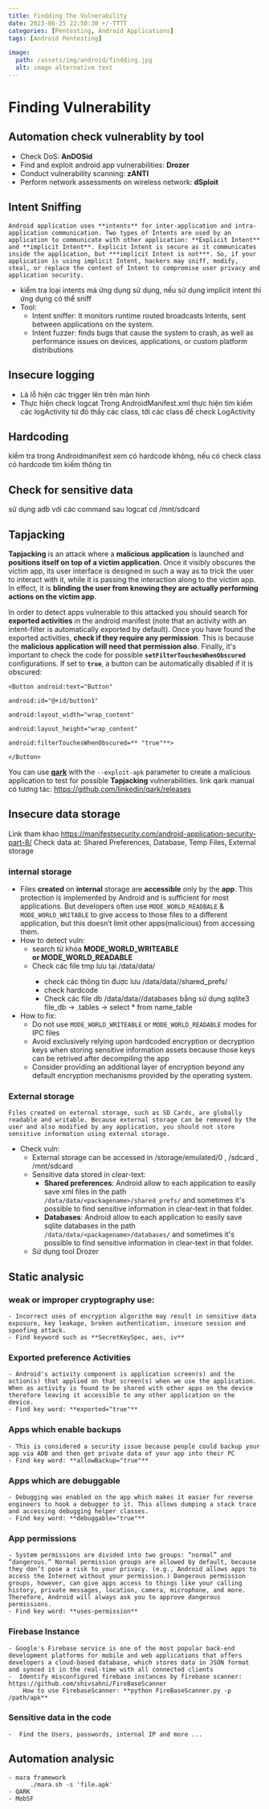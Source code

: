 ```yaml
---
title: Findding The Vulnerability 
date: 2023-06-25 22:50:30 +/-TTTT
categories: [Pentesting, Android Applications]
tags: [Android Pentesting] 

image:
  path: /assets/img/android/findding.jpg
  alt: image alternative text
---
```


# Finding Vulnerability
## Automation check vulnerablity by tool
- Check DoS: **AnDOSid**
- Find and exploit android app vulnerabilities: **Drozer**
- Conduct vulnerability scanning: **zANTI**
- Perform network assessments on wireless network: **dSploit**

## Intent Sniffing
```ad-note
Android application uses **intents** for inter-application and intra-application communication. Two types of Intents are used by an application to communicate with other application: **Explicit Intent** and **implicit Intent**. Explicit Intent is secure as it communicates inside the application, but ***implicit Intent is not***. So, if your application is using implicit Intent, hackers may sniff, modify, steal, or replace the content of Intent to compromise user privacy and application security. 
```
- kiểm tra loại intents mà ứng dụng sử dụng, nếu sử dụng implicit intent thì ứng dụng có thể sniff
- Tool: 
	- Intent sniffer: It monitors runtime routed broadcasts Intents, sent between applications on the system. 
	- Intent fuzzer: finds bugs that cause the system to crash, as well as performance issues on devices, applications, or custom platform distributions

## Insecure logging
- Là lỗ hiện các trigger lên trên màn hình
-  Thực hiện check logcat
Trong AndroidManifest.xml thực hiện tìm kiếm các logActivity từ đó thấy các class, tới các class để check LogActivity

## Hardcoding
kiểm tra trong Androidmanifest xem có hardcode không, nếu có check class có hardcode tìm kiếm thông tin

## Check for sensitive data 
sử dụng adb với các command sau
	logcat
	cd /mnt/sdcard

## Tapjacking
**Tapjacking** is an attack where a **malicious** **application** is launched and **positions itself on top of a victim application**. Once it visibly obscures the victim app, its user interface is designed in such a way as to trick the user to interact with it, while it is passing the interaction along to the victim app. In effect, it is **blinding the user from knowing they are actually performing actions on the victim app**.

In order to detect apps vulnerable to this attacked you should search for **exported activities** in the android manifest (note that an activity with an intent-filter is automatically exported by default). Once you have found the exported activities, **check if they require any permission**. This is because the **malicious application will need that permission also**. Finally, it's important to check the code for possible **`setFilterTouchesWhenObscured`** configurations. If set to **`true`**, a button can be automatically disabled if it is obscured:
```shell
<Button android:text="Button"

android:id="@+id/button1"

android:layout_width="wrap_content"

android:layout_height="wrap_content"

android:filterTouchesWhenObscured=** "true"**>

</Button>
```
You can use [**qark**](https://github.com/linkedin/qark) with the `--exploit-apk` parameter to create a malicious application to test for possible **Tapjacking** vulnerabilities.
link qark manual có tương tác: https://github.com/linkedin/qark/releases

## Insecure data storage
Link tham khao https://manifestsecurity.com/android-application-security-part-8/
Check data at: Shared Preferences, Database, Temp Files, External storage
### internal storage
-  Files **created** on **internal** storage are **accessible** only by the **app**. This protection is implemented by Android and is sufficient for most applications. But developers often use `MODE_WORLD_READBALE` & `MODE_WORLD_WRITABLE` to give access to those files to a different application, but this doesn’t limit other apps(malicious) from accessing them.
- How to detect vuln:
	- search từ khóa **MODE_WORLD_WRITEABLE or MODE_WORLD_READABLE**
	- Check các file tmp  lưu tại /data/data/<packeges> 
		- check các thông tin được lưu /data/data/<packeges>/shared_prefs/<file>
		- check hardcode
		- Check các file db /data/data/<packeges>/databases bằng sử dụng sqlite3 file_db  ->  .tables  -> select * from name_table
- How to fix:
	- Do not use `MODE_WORLD_WRITEABLE` or `MODE_WORLD_READABLE` modes for IPC files
	- Avoid exclusively relying upon hardcoded encryption or decryption keys when storing sensitive information assets because those keys can be retrived after decompiling the app
	- Consider providing an additional layer of encryption beyond any default encryption mechanisms provided by the operating system.
### External storage
	Files created on external storage, such as SD Cards, are globally readable and writable. Because external storage can be removed by the user and also modified by any application, you should not store sensitive information using external storage.
- Check vuln:
	- External storage can be accessed in /storage/emulated/0 , /sdcard , /mnt/sdcard
	- Sensitive data stored in clear-text:
		- **Shared preferences**: Android allow to each application to easily save xml files in the path `/data/data/<packagename>/shared_prefs/` and sometimes it's possible to find sensitive information in clear-text in that folder.
		- **Databases**: Android allow to each application to easily save sqlite databases in the path `/data/data/<packagename>/databases/` and sometimes it's possible to find sensitive information in clear-text in that folder.
	- Sử dụng tool Drozer

## Static analysic

### weak or improper cryptography use:
	- Incorrect uses of encryption algorithm may result in sensitive data exposure, key leakage, broken authentication, insecure session and spoofing attack.
	- Find keyword such as **SecretKeySpec, aes, iv**
	
### Exported preference Activities
	- Android's activity component is application screen(s) and the action(s) that applied on that screen(s) when we use the application. When as activity is found to be shared with other apps on the device therefore leaving it accessible to any other application on the device.
	- Find key word: **exported="true"**
	
### Apps which enable backups
	- This is considered a security issue because people could backup your app via ADB and then get private data of your app into their PC
	- Find key word: **allowBackup="true"**

### Apps which are debuggable
	- Debugging was enabled on the app which makes it easier for reverse engineers to hook a debugger to it. This allows dumping a stack trace and accessing debugging helper classes.
	- Find key word: **debuggable="true"**

### App permissions
	- System permissions are divided into two groups: “normal” and “dangerous.” Normal permission groups are allowed by default, because they don’t pose a risk to your privacy. (e.g., Android allows apps to access the Internet without your permission.) Dangerous permission groups, however, can give apps access to things like your calling history, private messages, location, camera, microphone, and more. Therefore, Android will always ask you to approve dangerous permissions.
	- Find key word: **uses-permission**

### Firebase Instance
	- Google's Firebase service is one of the most popular back-end development platforms for mobile and web applications that offers developers a cloud-based database, which stores data in JSON format and synced it in the real-time with all connected clients
	-  Identify misconfigured firebase instances by firebase scanner: https://github.com/shivsahni/FireBaseScanner 
		How to use FirebaseScanner: **python FireBaseScanner.py -p /path/apk**

### Sensitive data in the code
	-  Find the Users, passwords, internal IP and more ...

## Automation analysic
	- mara framework
		  ./mara.sh -s 'file.apk'
	- QARK
	- MobSF